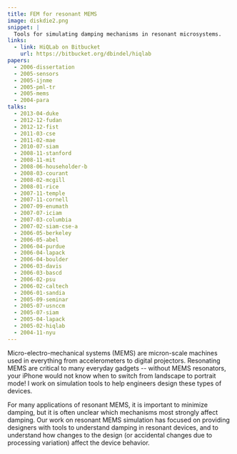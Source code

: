 ```yaml
---
title: FEM for resonant MEMS
image: diskdie2.png
snippet: |
  Tools for simulating damping mechanisms in resonant microsystems.
links:
  - link: HiQLab on Bitbucket
    url: https://bitbucket.org/dbindel/hiqlab
papers:
  - 2006-dissertation
  - 2005-sensors
  - 2005-ijnme
  - 2005-pml-tr
  - 2005-mems
  - 2004-para
talks:
  - 2013-04-duke
  - 2012-12-fudan
  - 2012-12-fist
  - 2011-03-cse
  - 2011-02-mae
  - 2010-07-siam
  - 2008-11-stanford
  - 2008-11-mit
  - 2008-06-householder-b
  - 2008-03-courant
  - 2008-02-mcgill
  - 2008-01-rice
  - 2007-11-temple
  - 2007-11-cornell
  - 2007-09-enumath
  - 2007-07-iciam
  - 2007-03-columbia
  - 2007-02-siam-cse-a
  - 2006-05-berkeley
  - 2006-05-abel
  - 2006-04-purdue
  - 2006-04-lapack
  - 2006-04-boulder
  - 2006-03-davis
  - 2006-03-bascd
  - 2006-02-psu
  - 2006-02-caltech
  - 2006-01-sandia
  - 2005-09-seminar
  - 2005-07-usnccm
  - 2005-07-siam
  - 2005-04-lapack
  - 2005-02-hiqlab
  - 2004-11-nyu
---
```


Micro-electro-mechanical systems (MEMS) are micron-scale machines used
in everything from accelerometers to digital projectors.  Resonating
MEMS are critical to many everyday gadgets -- without MEMS
resonators, your iPhone would not know when to switch from landscape
to portrait mode!  I work on simulation tools to help engineers design
these types of devices.

For many applications of resonant MEMS, it is important to minimize
damping, but it is often unclear which mechanisms most strongly affect
damping.  Our work on resonant MEMS simulation has focused on
providing designers with tools to understand damping in resonant
devices, and to understand how changes to the design (or accidental
changes due to processing variation) affect the device behavior.
